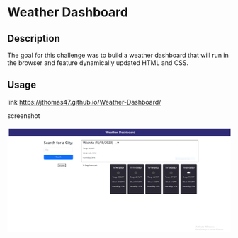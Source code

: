 # Weather Dashboard

## Description

The goal for this challenge was to build a weather dashboard that will run in the browser and feature dynamically updated HTML and CSS.
## Usage

link
https://jthomas47.github.io/Weather-Dashboard/


screenshot 

![Screenshot](./assets/images/weather.PNG)